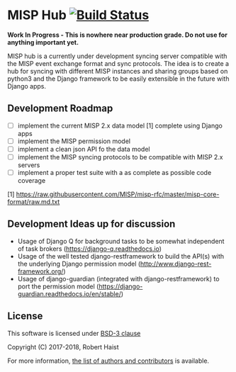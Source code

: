 # MISP Hub [![Build Status](https://travis-ci.org/SleuthKid/misp-hub.svg?branch=master)](https://travis-ci.org/SleuthKid/misp-hub)

**Work In Progress - This is nowhere near production grade. Do not use for anything important yet.**

MISP hub is a currently under development syncing server compatible with the
MISP event exchange format and sync protocols. The idea is to create a hub for
syncing with different MISP instances and sharing groups based on python3 and
the Django framework to be easily extensible in the future with Django apps.


## Development Roadmap

- [ ] implement the current MISP 2.x data model [1] complete using Django apps
- [ ] implement the MISP permission model
- [ ] implement a clean json API fo the data model
- [ ] implement the MISP syncing protocols to be compatible with MISP 2.x servers
- [ ] implement a proper test suite with a as complete as possible code coverage

[1] https://raw.githubusercontent.com/MISP/misp-rfc/master/misp-core-format/raw.md.txt

## Development Ideas up for discussion

* Usage of Django Q for background tasks to be somewhat independent of task
brokers (https://django-q.readthedocs.io)
* Usage of the well tested django-restframework to build the API(s) with the
underlying Django permission model (http://www.django-rest-framework.org/)
* Usage of django-guardian (integrated with django-restframework) to port the
permission model (https://django-guardian.readthedocs.io/en/stable/)

## License

This software is licensed under [BSD-3 clause](https://opensource.org/licenses/BSD-3-Clause)

Copyright (C) 2017-2018, Robert Haist

For more information, [the list of authors and contributors](AUTHORS) is available.
